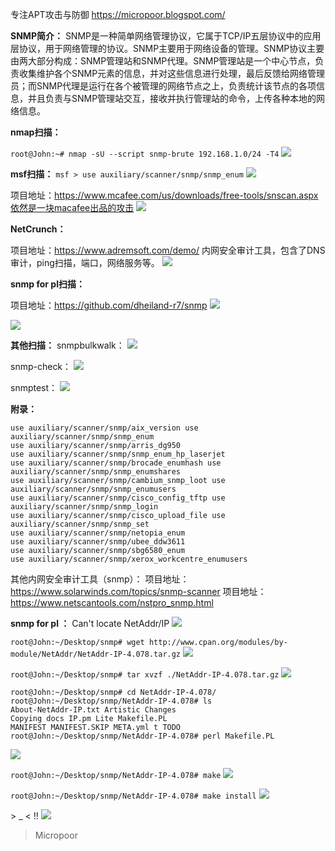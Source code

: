 专注APT攻击与防御
https://micropoor.blogspot.com/

**SNMP简介：**
SNMP是一种简单网络管理协议，它属于TCP/IP五层协议中的应用层协议，用于网络管理的协议。SNMP主要用于网络设备的管理。SNMP协议主要由两大部分构成：SNMP管理站和SNMP代理。SNMP管理站是一个中心节点，负责收集维护各个SNMP元素的信息，并对这些信息进行处理，最后反馈给网络管理员；而SNMP代理是运行在各个被管理的网络节点之上，负责统计该节点的各项信息，并且负责与SNMP管理站交互，接收并执行管理站的命令，上传各种本地的网络信息。

**nmap扫描：**

`root@John:~# nmap -sU --script snmp-brute 192.168.1.0/24 -T4`
![](media/045b3f2f2c7da50d9f2b8a1ad9f86a0e.jpg)

**msf扫描：**
`msf > use auxiliary/scanner/snmp/snmp_enum`
![](media/4f92b1b39415a27bc404e01c05ef6bfb.jpg)

项目地址：https://www.mcafee.com/us/downloads/free-tools/snscan.aspx依然是一块macafee出品的攻击
![](media/b8c3f5e36ed6a251a9d7c6ff3f00f665.jpg)

**NetCrunch：**

项目地址：https://www.adremsoft.com/demo/
内网安全审计工具，包含了DNS审计，ping扫描，端口，网络服务等。
![](media/19aed1cd1327808c60a4f944fe83a838.jpg)


**snmp for pl扫描：**

项目地址：https://github.com/dheiland-r7/snmp
![](media/f0ab120e48d6c92d5c5596352f81355d.jpg)

![](media/0f3812a0ec50201e000ae56a7d127210.jpg)


**其他扫描：**
snmpbulkwalk：
![](media/6d6d4d08c98c2861e776b8f01b977bb7.jpg)

snmp-check：
![](media/54949180a485e0f4ec2884da361a2bce.jpg)

snmptest：
![](media/d34215b3490fae6d1722a950facdf77e.jpg)

**附录：**

```
use auxiliary/scanner/snmp/aix_version use auxiliary/scanner/snmp/snmp_enum
use auxiliary/scanner/snmp/arris_dg950
use auxiliary/scanner/snmp/snmp_enum_hp_laserjet
use auxiliary/scanner/snmp/brocade_enumhash use auxiliary/scanner/snmp/snmp_enumshares 
use auxiliary/scanner/snmp/cambium_snmp_loot use auxiliary/scanner/snmp/snmp_enumusers
use auxiliary/scanner/snmp/cisco_config_tftp use auxiliary/scanner/snmp/snmp_login
use auxiliary/scanner/snmp/cisco_upload_file use auxiliary/scanner/snmp/snmp_set
use auxiliary/scanner/snmp/netopia_enum
use auxiliary/scanner/snmp/ubee_ddw3611 
use auxiliary/scanner/snmp/sbg6580_enum
use auxiliary/scanner/snmp/xerox_workcentre_enumusers
```

其他内网安全审计工具（snmp）：
项目地址：https://www.solarwinds.com/topics/snmp-scanner
项目地址：https://www.netscantools.com/nstpro_snmp.html

**snmp for pl ：**
Can't locate NetAddr/IP
![](media/bc665f1b06550f7d8e81ec4ef5dfbbb8.jpg)

`root@John:~/Desktop/snmp# wget http://www.cpan.org/modules/by-module/NetAddr/NetAddr-IP-4.078.tar.gz`
![](media/ce0a8f4a495c9a33f152c1d4e996a021.jpg)

`root@John:~/Desktop/snmp# tar xvzf ./NetAddr-IP-4.078.tar.gz`
![](media/cd8ede5c8e7edeaa7e7c7901c0a7c4b2.jpg)

```
root@John:~/Desktop/snmp# cd NetAddr-IP-4.078/
root@John:~/Desktop/snmp/NetAddr-IP-4.078# ls
About-NetAddr-IP.txt Artistic Changes 
Copying docs IP.pm Lite Makefile.PL 
MANIFEST MANIFEST.SKIP META.yml t TODO
root@John:~/Desktop/snmp/NetAddr-IP-4.078# perl Makefile.PL
```
![](media/b095c67e64484673aca21d97843a8275.jpg)

`root@John:~/Desktop/snmp/NetAddr-IP-4.078# make`
![](media/42807ab04c2def49a5d85520601c49ca.jpg)

`root@John:~/Desktop/snmp/NetAddr-IP-4.078# make install`
![](media/7c5dfdd85bc7f5f74a30cb799e92beb1.jpg)

\> \_ \< !!
![](media/f171e221b9c374de99d4f973a5b5b400.jpg)

>   Micropoor
